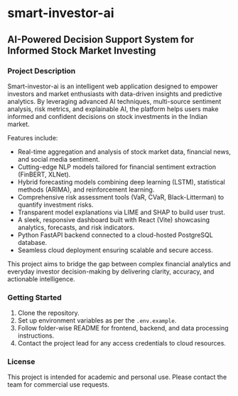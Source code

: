 # smart-investor-ai

## AI-Powered Decision Support System for Informed Stock Market Investing

### Project Description
  Smart-investor-ai is an intelligent web application designed to empower investors and market enthusiasts with data-driven insights and predictive analytics. By leveraging advanced AI techniques, multi-source sentiment analysis, risk metrics, and explainable AI, the platform helps users make informed and confident decisions on stock investments in the Indian market.

Features include:
- Real-time aggregation and analysis of stock market data, financial news, and social media sentiment.
- Cutting-edge NLP models tailored for financial sentiment extraction (FinBERT, XLNet).
- Hybrid forecasting models combining deep learning (LSTM), statistical methods (ARIMA), and reinforcement learning.
- Comprehensive risk assessment tools (VaR, CVaR, Black-Litterman) to quantify investment risks.
- Transparent model explanations via LIME and SHAP to build user trust.
- A sleek, responsive dashboard built with React (Vite) showcasing analytics, forecasts, and risk indicators.
- Python FastAPI backend connected to a cloud-hosted PostgreSQL database.
- Seamless cloud deployment ensuring scalable and secure access.

This project aims to bridge the gap between complex financial analytics and everyday investor decision-making by delivering clarity, accuracy, and actionable intelligence.

### Getting Started

1. Clone the repository.
2. Set up environment variables as per the `.env.example`.
3. Follow folder-wise README for frontend, backend, and data processing instructions.
4. Contact the project lead for any access credentials to cloud resources.

### License

This project is intended for academic and personal use. Please contact the team for commercial use requests.
